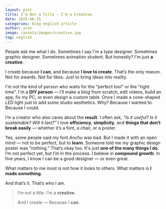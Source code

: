 ```yaml
---
layout: post
title: I’m Not a Title — I’m a Creative.
date: 2025-06-15
categories: blog english article
author: arun
image: /assets/images/creative.jpg
tag: english
---
```

People ask me what I do. Sometimes I say I'm a type designer. Sometimes graphic designer. Sometimes animation student. But honestly? I'm just **a creative**.

I create because **I can**, and because **I love to create**. That’s the only reason. Not for awards. Not for likes. Just to bring ideas into reality.

I'm not the kind of person who waits for the "perfect tool" or the "right time". I'm a **DIY person** — I’ll make a blog from scratch, edit videos, build an app, fix my PC, or even design a custom table. Once I made a cone-shaped LED light just to add some studio aesthetics. Why? Because I wanted to. Because I could.

I’m a creator who also cares about the **result**. I often ask, *“Is it useful? Is it sustainable? Will it last?”* I love **efficiency**, **simplicity**, and **things that don’t break easily** — whether it’s a font, a chair, or a poster.

Yes, some people said my font *Anchu* was bad. But I made it with an open mind — not to be perfect, but to **learn**. Someone told me my graphic design poster was “nothing.” That’s okay too. It's just **one of the many things I do**. I’m not perfect yet, but I’m in the process. I believe in **compound growth**. In five years, I know I can be a good designer — or even great.

What matters to me most is not how it looks to others. What matters is **I made something**.

And that’s it.
That’s who I am.

> I’m not a title. I’m a **creative**.
>
> And I create — Because I **can**.
